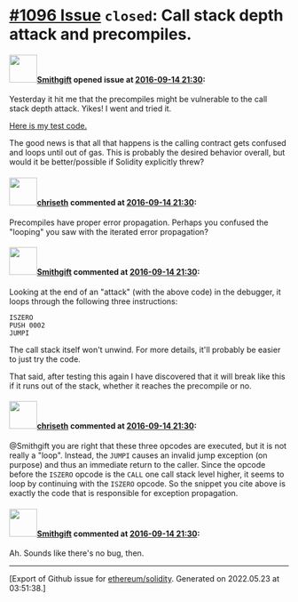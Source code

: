 # [\#1096 Issue](https://github.com/ethereum/solidity/issues/1096) `closed`: Call stack depth attack and precompiles.

#### <img src="https://avatars.githubusercontent.com/u/10504499?v=4" width="50">[Smithgift](https://github.com/Smithgift) opened issue at [2016-09-14 21:30](https://github.com/ethereum/solidity/issues/1096):

Yesterday it hit me that the precompiles might be vulnerable to the call stack depth attack. Yikes! I went and tried it.

[Here is my test code.](https://gist.github.com/anonymous/6c123d75adb8279b41c33be0d893e458)

The good news is that all that happens is the calling contract gets confused and loops until out of gas. This is probably the desired behavior overall, but would it be better/possible if Solidity explicitly threw?


#### <img src="https://avatars.githubusercontent.com/u/9073706?v=4" width="50">[chriseth](https://github.com/chriseth) commented at [2016-09-14 21:30](https://github.com/ethereum/solidity/issues/1096#issuecomment-247188903):

Precompiles have proper error propagation. Perhaps you confused the "looping" you saw with the iterated error propagation?

#### <img src="https://avatars.githubusercontent.com/u/10504499?v=4" width="50">[Smithgift](https://github.com/Smithgift) commented at [2016-09-14 21:30](https://github.com/ethereum/solidity/issues/1096#issuecomment-247398563):

Looking at the end of an "attack" (with the above code) in the debugger, it loops through the following three instructions:

```
ISZERO
PUSH 0002
JUMPI
```

The call stack itself won't unwind. For more details, it'll probably be easier to just try the code.

That said, after testing this again I have discovered that it will break like this if it runs out of the stack, whether it reaches the precompile or no.

#### <img src="https://avatars.githubusercontent.com/u/9073706?v=4" width="50">[chriseth](https://github.com/chriseth) commented at [2016-09-14 21:30](https://github.com/ethereum/solidity/issues/1096#issuecomment-247626353):

@Smithgift you are right that these three opcodes are executed, but it is not really a "loop". Instead, the `JUMPI` causes an invalid jump exception (on purpose) and thus an immediate return to the caller. Since the opcode before the `ISZERO` opcode is the `CALL` one call stack level higher, it seems to loop by continuing with the `ISZERO` opcode. So the snippet you cite above is exactly the code that is responsible for exception propagation.

#### <img src="https://avatars.githubusercontent.com/u/10504499?v=4" width="50">[Smithgift](https://github.com/Smithgift) commented at [2016-09-14 21:30](https://github.com/ethereum/solidity/issues/1096#issuecomment-247655489):

Ah. Sounds like there's no bug, then.


-------------------------------------------------------------------------------



[Export of Github issue for [ethereum/solidity](https://github.com/ethereum/solidity). Generated on 2022.05.23 at 03:51:38.]
